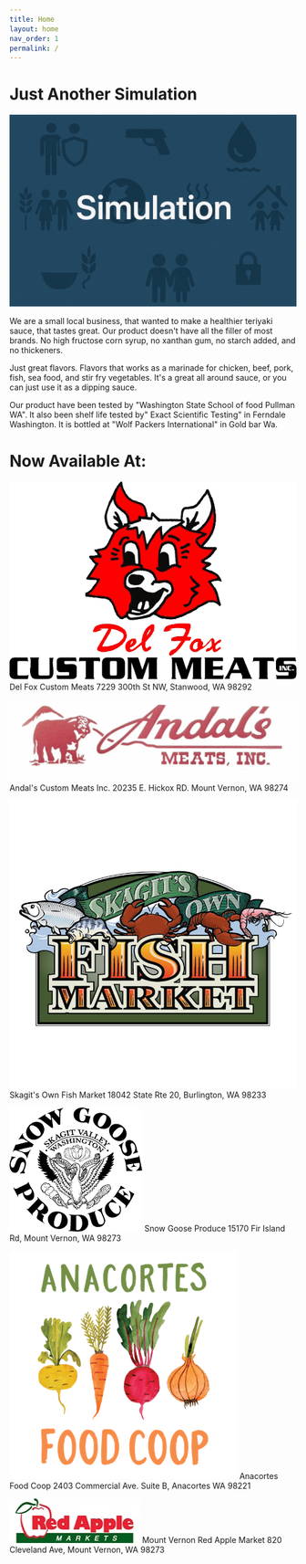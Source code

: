 ```yaml
---
title: Home
layout: home
nav_order: 1
permalink: /
---
```


# Just Another Simulation

![Placeholder](assets/images/placeholder.png)

We are a small local business, that wanted to make a healthier teriyaki sauce, that tastes great. Our product doesn't have all the filler of most brands. No high fructose corn syrup, no xanthan gum, no starch added, and no thickeners. 

Just great flavors. Flavors that works as a marinade for chicken, beef, pork, fish, sea food, and stir fry vegetables. It's a great all around sauce, or you can just use it as a dipping sauce.

Our product have been tested by "Washington State School of food Pullman WA". It also been shelf life tested by" Exact Scientific Testing" in Ferndale Washington. It is bottled at "Wolf Packers International" in Gold bar Wa.

# Now Available At:

![Del Fox Custom Meats](assets/images/Del-Fox-Logo.png)
Del Fox Custom Meats
7229 300th St NW, Stanwood, WA 98292

![Andal's Custom Meats Inc.](assets/images/Andals-Logo.png)
Andal's Custom Meats Inc.
20235 E. Hickox RD. Mount Vernon, WA 98274

![Skagit's Own Fish Market](assets/images/Skagits-Logo.png)
Skagit's Own Fish Market
18042 State Rte 20, Burlington, WA 98233

![Snow Goose Produce](assets/images/Snow-Goose-Logo.png)
Snow Goose Produce
15170 Fir Island Rd, Mount Vernon, WA 98273

![Anacortes Food Coop](assets/images/Anacortes-Food-Coop-Logo.png)
Anacortes Food Coop
2403 Commercial Ave. Suite B, Anacortes WA 98221

![Mount Vernon Red Apple Market](assets/images/Red-Apple-Market-Logo.png)
Mount Vernon Red Apple Market
820 Cleveland Ave, Mount Vernon, WA 98273